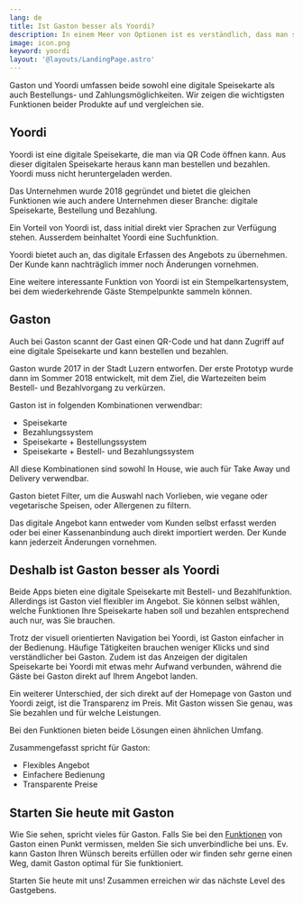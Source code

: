 ```yaml
---
lang: de
title: Ist Gaston besser als Yoordi?
description: In einem Meer von Optionen ist es verständlich, dass man sich fragt, welches Produkt denn nun das geeignete ist. Wenn Sie gerade dabei sind, eine digitale Speisekarte zu implementieren, wird dieser Überblick über Gaston und Yoordi sicher helfen. 
image: icon.png
keyword: yoordi
layout: '@layouts/LandingPage.astro'
---
```


Gaston und Yoordi umfassen beide sowohl eine digitale Speisekarte als auch Bestellungs- und Zahlungsmöglichkeiten. Wir zeigen die wichtigsten Funktionen beider Produkte auf und vergleichen sie.

## Yoordi

Yoordi ist eine digitale Speisekarte, die man via QR Code öffnen kann. Aus dieser digitalen Speisekarte heraus kann man bestellen und bezahlen. Yoordi muss nicht heruntergeladen werden.

Das Unternehmen wurde 2018 gegründet und bietet die gleichen Funktionen wie auch andere Unternehmen dieser Branche: digitale Speisekarte, Bestellung und Bezahlung.

Ein Vorteil von Yoordi ist, dass initial direkt vier Sprachen zur Verfügung stehen. Ausserdem beinhaltet Yoordi eine Suchfunktion.

Yoordi bietet auch an, das digitale Erfassen des Angebots zu übernehmen. Der Kunde kann nachträglich immer noch Änderungen vornehmen.

Eine weitere interessante Funktion von Yoordi ist ein Stempelkartensystem, bei dem wiederkehrende Gäste Stempelpunkte sammeln können.

## Gaston

Auch bei Gaston scannt der Gast einen QR-Code und hat dann Zugriff auf eine digitale Speisekarte und kann bestellen und bezahlen.

Gaston wurde 2017 in der Stadt Luzern entworfen. Der erste Prototyp wurde dann im Sommer 2018 entwickelt, mit dem Ziel, die Wartezeiten beim Bestell- und Bezahlvorgang zu verkürzen.

Gaston ist in folgenden Kombinationen verwendbar:

- Speisekarte
- Bezahlungssystem
- Speisekarte + Bestellungssystem
- Speisekarte + Bestell- und Bezahlungssystem

All diese Kombinationen sind sowohl In House, wie auch für Take Away und Delivery verwendbar.

Gaston bietet Filter, um die Auswahl nach Vorlieben, wie vegane oder vegetarische Speisen, oder Allergenen zu filtern.

Das digitale Angebot kann entweder vom Kunden selbst erfasst werden oder bei einer Kassenanbindung auch direkt importiert werden. Der Kunde kann jederzeit Änderungen vornehmen.

## Deshalb ist Gaston besser als Yoordi

Beide Apps bieten eine digitale Speisekarte mit Bestell- und Bezahlfunktion. Allerdings ist Gaston viel flexibler im Angebot. Sie können selbst wählen, welche Funktionen Ihre Speisekarte haben soll und bezahlen entsprechend auch nur, was Sie brauchen.

Trotz der visuell orientierten Navigation bei Yoordi, ist Gaston einfacher in der Bedienung. Häufige Tätigkeiten brauchen weniger Klicks und sind verständlicher bei Gaston. Zudem ist das Anzeigen der digitalen Speisekarte bei Yoordi mit etwas mehr Aufwand verbunden, während die Gäste bei Gaston direkt auf Ihrem Angebot landen.

Ein weiterer Unterschied, der sich direkt auf der Homepage von Gaston und Yoordi zeigt, ist die Transparenz im Preis. Mit Gaston wissen Sie genau, was Sie bezahlen und für welche Leistungen.

Bei den Funktionen bieten beide Lösungen einen ähnlichen Umfang.

Zusammengefasst spricht für Gaston:

- Flexibles Angebot
- Einfachere Bedienung
- Transparente Preise

## Starten Sie heute mit Gaston

Wie Sie sehen, spricht vieles für Gaston. Falls Sie bei den [Funktionen](./funktionsumfang/) von Gaston einen Punkt vermissen, melden Sie sich unverbindliche bei uns. Ev. kann Gaston Ihren Wünsch bereits erfüllen oder wir finden sehr gerne einen Weg, damit Gaston optimal für Sie funktioniert.

Starten Sie heute mit uns! Zusammen erreichen wir das nächste Level des Gastgebens.
